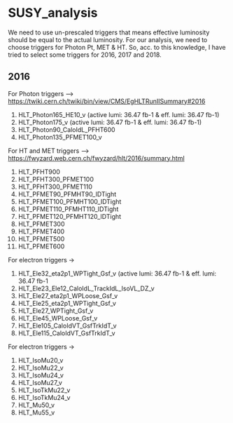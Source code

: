 # SUSY_analysis
We need to use un-prescaled triggers that means effective luminosity should be equal to the actual luminosity. For our analysis, we need to choose triggers for Photon Pt, MET & HT. So, acc. to this knowledge, I have tried to select some triggers for 2016, 2017 and 2018.

2016
--------------------------------------------------------------------------------------
For Photon triggers --> https://twiki.cern.ch/twiki/bin/view/CMS/EgHLTRunIISummary#2016
1. HLT_Photon165_HE10_v (active lumi: 36.47 fb-1 & eff. lumi: 36.47 fb-1)
2. HLT_Photon175_v (active lumi: 36.47 fb-1 & eff. lumi: 36.47 fb-1)
3. HLT_Photon90_CaloIdL_PFHT600
4. HLT_Photon135_PFMET100_v

For HT and MET triggers --> https://fwyzard.web.cern.ch/fwyzard/hlt/2016/summary.html
1. HLT_PFHT900
2. HLT_PFHT300_PFMET100
3. HLT_PFHT300_PFMET110
4. HLT_PFMET90_PFMHT90_IDTight
5. HLT_PFMET100_PFMHT100_IDTight
6. HLT_PFMET110_PFMHT110_IDTight
7. HLT_PFMET120_PFMHT120_IDTight
8. HLT_PFMET300
9. HLT_PFMET400
10. HLT_PFMET500
11. HLT_PFMET600

For electron triggers →
1. HLT_Ele32_eta2p1_WPTight_Gsf_v  (active lumi: 36.47 fb-1 & eff. lumi: 36.47 fb-1
2. HLT_Ele23_Ele12_CaloIdL_TrackIdL_IsoVL_DZ_v
3. HLT_Ele27_eta2p1_WPLoose_Gsf_v
4. HLT_Ele25_eta2p1_WPTight_Gsf_v
5. HLT_Ele27_WPTight_Gsf_v
8. HLT_Ele45_WPLoose_Gsf_v
7. HLT_Ele105_CaloIdVT_GsfTrkIdT_v
7. HLT_Ele115_CaloIdVT_GsfTrkIdT_v

For electron triggers →
1. HLT_IsoMu20_v
2. HLT_IsoMu22_v
3. HLT_IsoMu24_v
4. HLT_IsoMu27_v
5. HLT_IsoTkMu22_v
6. HLT_IsoTkMu24_v
7. HLT_Mu50_v
8. HLT_Mu55_v
